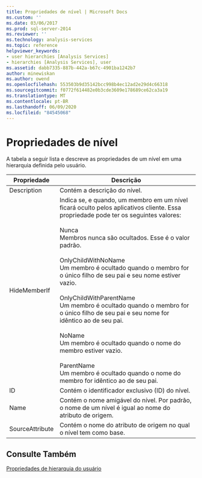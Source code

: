 ```yaml
---
title: Propriedades de nível | Microsoft Docs
ms.custom: ''
ms.date: 03/06/2017
ms.prod: sql-server-2014
ms.reviewer: ''
ms.technology: analysis-services
ms.topic: reference
helpviewer_keywords:
- user hierarchies [Analysis Services]
- hierarchies [Analysis Services], user
ms.assetid: dabb7335-887b-442a-b67c-4901ba1242b7
author: minewiskan
ms.author: owend
ms.openlocfilehash: 553503b9d35142bcc998b4ec12ad2e29d4c66318
ms.sourcegitcommit: f0772f614482e0b3cde3609e178689ce62ca3a19
ms.translationtype: MT
ms.contentlocale: pt-BR
ms.lasthandoff: 06/09/2020
ms.locfileid: "84545068"
---
```

# <a name="level-properties"></a>Propriedades de nível 
  A tabela a seguir lista e descreve as propriedades de um nível em uma hierarquia definida pelo usuário.  
  
|Propriedade|Descrição|  
|--------------|-----------------|  
|Description|Contém a descrição do nível.|  
|HideMemberIf|Indica se, e quando, um membro em um nível ficará oculto pelos aplicativos cliente. Essa propriedade pode ter os seguintes valores:<br /><br /> Nunca<br /> Membros nunca são ocultados. Esse é o valor padrão.<br /><br /> OnlyChildWithNoName<br /> Um membro é ocultado quando o membro for o único filho de seu pai e seu nome estiver vazio.<br /><br /> OnlyChildWithParentName<br /> Um membro é ocultado quando o membro for o único filho de seu pai e seu nome for idêntico ao de seu pai.<br /><br /> NoName<br /> Um membro é ocultado quando o nome do membro estiver vazio.<br /><br /> ParentName<br /> Um membro é ocultado quando o nome do membro for idêntico ao de seu pai.|  
|ID|Contém o identificador exclusivo (ID) do nível.|  
|Name|Contém o nome amigável do nível. Por padrão, o nome de um nível é igual ao nome do atributo de origem.|  
|SourceAttribute|Contém o nome do atributo de origem no qual o nível tem como base.|  
  
## <a name="see-also"></a>Consulte Também  
 [Propriedades de hierarquia do usuário](user-hierarchies-properties.md)  
  
  
